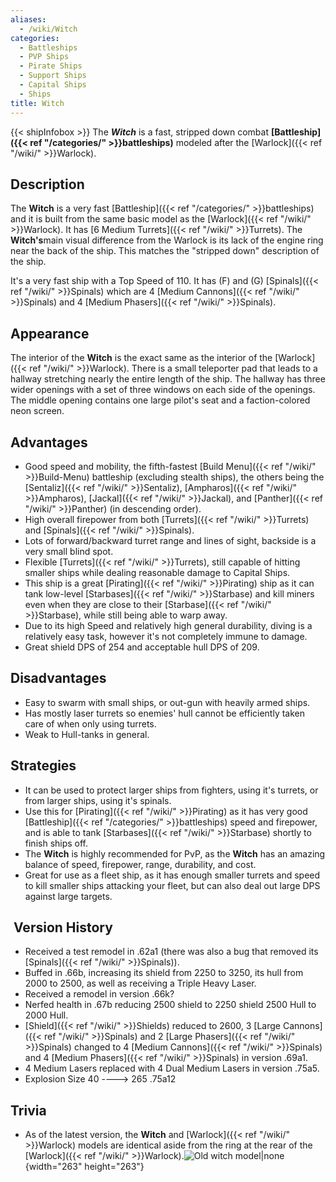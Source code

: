 ```yaml
---
aliases:
  - /wiki/Witch
categories:
  - Battleships
  - PVP Ships
  - Pirate Ships
  - Support Ships
  - Capital Ships
  - Ships
title: Witch
---
```


{{< shipInfobox >}} The **_Witch_** is a fast, stripped down combat **[Battleship]({{< ref "/categories/" >}}battleships)** modeled after the [Warlock]({{< ref "/wiki/" >}}Warlock).

## Description

The **Witch** is a very fast [Battleship]({{< ref "/categories/" >}}battleships) and it is built from the same basic model as the [Warlock]({{< ref "/wiki/" >}}Warlock). It has [6 Medium Turrets]({{< ref "/wiki/" >}}Turrets). The **Witch's**main visual difference from the Warlock is its lack of the engine ring near the back of the ship. This matches the "stripped down" description of the ship.

It's a very fast ship with a Top Speed of 110. It has (F) and (G) [Spinals]({{< ref "/wiki/" >}}Spinals) which are 4 [Medium Cannons]({{< ref "/wiki/" >}}Spinals) and 4 [Medium Phasers]({{< ref "/wiki/" >}}Spinals).

## Appearance

The interior of the **Witch** is the exact same as the interior of the [Warlock]({{< ref "/wiki/" >}}Warlock). There is a small teleporter pad that leads to a hallway stretching nearly the entire length of the ship. The hallway has three wider openings with a set of three windows on each side of the openings. The middle opening contains one large pilot's seat and a faction-colored neon screen.

## Advantages

- Good speed and mobility, the fifth-fastest [Build Menu]({{< ref "/wiki/" >}}Build-Menu) battleship (excluding stealth ships), the others being the [Sentaliz]({{< ref "/wiki/" >}}Sentaliz), [Ampharos]({{< ref "/wiki/" >}}Ampharos), [Jackal]({{< ref "/wiki/" >}}Jackal), and [Panther]({{< ref "/wiki/" >}}Panther) (in descending order).
- High overall firepower from both [Turrets]({{< ref "/wiki/" >}}Turrets) and [Spinals]({{< ref "/wiki/" >}}Spinals).
- Lots of forward/backward turret range and lines of sight, backside is a very small blind spot.
- Flexible [Turrets]({{< ref "/wiki/" >}}Turrets), still capable of hitting smaller ships while dealing reasonable damage to Capital Ships.
- This ship is a great [Pirating]({{< ref "/wiki/" >}}Pirating) ship as it can tank low-level [Starbases]({{< ref "/wiki/" >}}Starbase) and kill miners even when they are close to their [Starbase]({{< ref "/wiki/" >}}Starbase), while still being able to warp away.
- Due to its high Speed and relatively high general durability, diving is a relatively easy task, however it's not completely immune to damage.
- Great shield DPS of 254 and acceptable hull DPS of 209.

## Disadvantages

- Easy to swarm with small ships, or out-gun with heavily armed ships.
- Has mostly laser turrets so enemies' hull cannot be efficiently taken care of when only using turrets.
- Weak to Hull-tanks in general.

## Strategies

- It can be used to protect larger ships from fighters, using it's turrets, or from larger ships, using it's spinals.
- Use this for [Pirating]({{< ref "/wiki/" >}}Pirating) as it has very good [Battleship]({{< ref "/categories/" >}}battleships) speed and firepower, and is able to tank [Starbases]({{< ref "/wiki/" >}}Starbase) shortly to finish ships off.
- The **Witch** is highly recommended for PvP, as the **Witch** has an amazing balance of speed, firepower, range, durability, and cost.
- Great for use as a fleet ship, as it has enough smaller turrets and speed to kill smaller ships attacking your fleet, but can also deal out large DPS against large targets.

##  Version History

- Received a test remodel in .62a1 (there was also a bug that removed its [Spinals]({{< ref "/wiki/" >}}Spinals)).
- Buffed in .66b, increasing its shield from 2250 to 3250, its hull from 2000 to 2500, as well as receiving a Triple Heavy Laser.
- Received a remodel in version .66k?
- Nerfed health in .67b reducing 2500 shield to 2250 shield 2500 Hull to 2000 Hull.
- [Shield]({{< ref "/wiki/" >}}Shields) reduced to 2600, 3 [Large Cannons]({{< ref "/wiki/" >}}Spinals) and 2 [Large Phasers]({{< ref "/wiki/" >}}Spinals) changed to 4 [Medium Cannons]({{< ref "/wiki/" >}}Spinals) and 4 [Medium Phasers]({{< ref "/wiki/" >}}Spinals) in version .69a1.
- 4 Medium Lasers replaced with 4 Dual Medium Lasers in version .75a5.
- Explosion Size 40 ----> 265 .75a12

## Trivia

- As of the latest version, the **Witch** and [Warlock]({{< ref "/wiki/" >}}Warlock) models are identical aside from the ring at the rear of the [Warlock]({{< ref "/wiki/" >}}Warlock).![Old witch
model|none](Dennis_witch.png "Old witch model|none"){width="263" height="263"}
